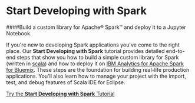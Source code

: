 # Start Developing with Spark

####Build a custom library for Apache&#174; Spark&trade; and deploy it to a Jupyter Notebook.

If you're new to developing Spark applications you've come to the right place. Our **Start Developing with Spark** tutorial provides detailed end-to-end steps that show you how to build a simple custom library for Spark (written in [scala](http://scala-lang.org/)) and how to deploy it on [IBM Analytics for Apache Spark for Bluemix](https://console.ng.bluemix.net/catalog/apache-spark-starter/). These steps are the foundation for building real-life production applications.  You'll also learn how to manage your project with the import, test, and debug features of Scala IDE for Eclipse. 

[Try the **Start Developing with Spark** Tutorial](https://developer.ibm.com/clouddataservices/start-developing-with-spark-and-notebooks/)
